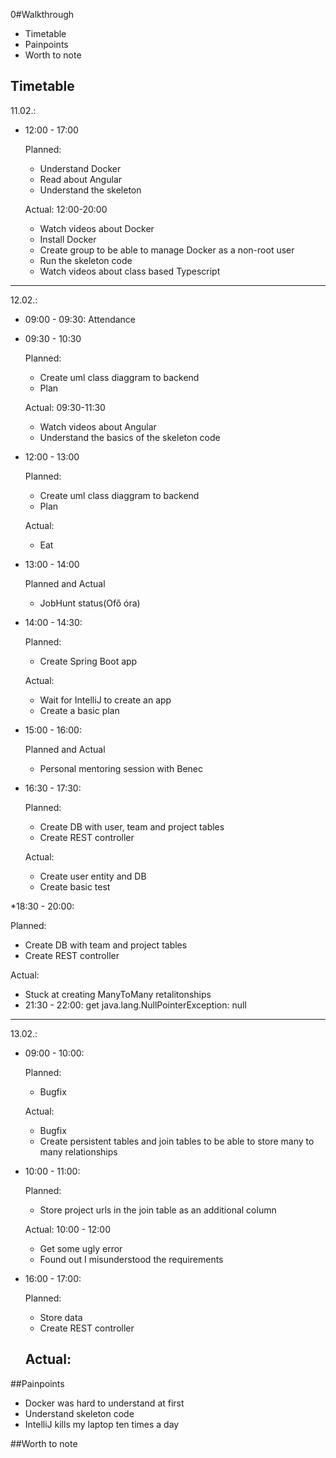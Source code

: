 0#Walkthrough
* Timetable
* Painpoints
* Worth to note

## Timetable

11.02.:

* 12:00 - 17:00

  Planned:
  - Understand Docker
  - Read about Angular 
  - Understand the skeleton
  
  Actual: 12:00-20:00
  - Watch videos about Docker
  - Install Docker
  - Create group to be able to manage Docker as a non-root user
  - Run the skeleton code
  - Watch videos about class based Typescript

____________________________________________________________________

12.02.:

* 09:00 - 09:30: Attendance

* 09:30 - 10:30

  Planned:
  - Create uml class diaggram to backend
  - Plan
  
  Actual: 09:30-11:30
  - Watch videos about Angular
  - Understand the basics of the skeleton code

* 12:00 - 13:00

  Planned:
  - Create uml class diaggram to backend
  - Plan
  
  Actual:
  - Eat 

* 13:00 - 14:00

  Planned and Actual
  - JobHunt status(Ofő óra)

* 14:00 - 14:30:
  
  Planned:
  - Create Spring Boot app
  
  Actual:
  - Wait for IntelliJ to create an app
  - Create a basic plan

* 15:00 - 16:00:

  Planned and Actual
  - Personal mentoring session with Benec

* 16:30 - 17:30:
  
  Planned:
  - Create DB with user, team and project tables
  - Create REST controller
  
  Actual:
  - Create user entity and DB
  - Create basic test

*18:30 - 20:00:
    
  Planned:
  - Create DB with team and project tables
  - Create REST controller
  
  Actual:
  - Stuck at creating ManyToMany retalitonships
  - 21:30 - 22:00: get java.lang.NullPointerException: null

_______________________________________________________________

13.02.:

* 09:00 - 10:00:
    
  Planned:
  - Bugfix
  
  Actual:
  - Bugfix
  - Create persistent tables and join tables to be able to store many to many relationships

* 10:00 - 11:00:
     
  Planned:
  - Store project urls in the join table as an additional column
  
  Actual: 10:00 - 12:00
  - Get some ugly error
  - Found out I misunderstood the requirements


* 16:00 - 17:00:
     
  Planned:
  - Store data
  - Create REST controller
  
  Actual:
  - 


##Painpoints

- Docker was hard to understand at first
- Understand skeleton code
- IntelliJ kills my laptop ten times a day

##Worth to note

